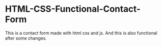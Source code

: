# HTML-CSS-Functional-Contact-Form
This is a contact form made with html css and js. And this is also functional after some changes.
